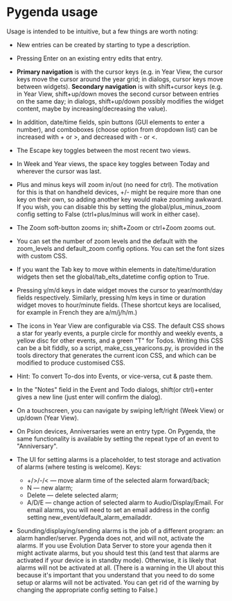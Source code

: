 Pygenda usage
=============
Usage is intended to be intuitive, but a few things are worth noting:

* New entries can be created by starting to type a description.

* Pressing Enter on an existing entry edits that entry.

* **Primary navigation** is with the cursor keys (e.g. in Year View, the
  cursor keys move the cursor around the year grid; in dialogs, cursor
  keys move between widgets).
  **Secondary navigation** is with shift+cursor keys (e.g. in Year View,
  shift+up/down moves the second cursor between entries on the same
  day; in dialogs, shift+up/down possibly modifies the widget content,
  maybe by increasing/decreasing the value).

* In addition, date/time fields, spin buttons (GUI elements to enter a
  number), and comboboxes (choose option from dropdown list) can be
  increased with + or >, and decreased with - or <.

* The Escape key toggles between the most recent two views.

* In Week and Year views, the space key toggles between Today and
  wherever the cursor was last.

* Plus and minus keys will zoom in/out (no need for ctrl). The motivation
  for this is that on handheld devices, +/- might be require more than one
  key on their own, so adding another key would make zooming awkward.
  If you wish, you can disable this by setting the global/plus_minus_zoom
  config setting to False (ctrl+plus/minus will work in either case).

* The Zoom soft-button zooms in; shift+Zoom or ctrl+Zoom zooms out.

* You can set the number of zoom levels and the default with the zoom_levels
  and default_zoom config options. You can set the font sizes with custom CSS.

* If you want the Tab key to move within elements in date/time/duration
  widgets then set the global/tab_elts_datetime config option to True.

* Pressing y/m/d keys in date widget moves the cursor to year/month/day
  fields respectively. Similarly, pressing h/m keys in time or duration
  widget moves to hour/minute fields. (These shortcut keys are localised,
  for example in French they are a/m/j/h/m.)

* The icons in Year View are configurable via CSS. The default CSS
  shows a star for yearly events, a purple circle for monthly and weekly
  events, a yellow disc for other events, and a green "T" for Todos.
  Writing this CSS can be a bit fiddly, so a script, make_css_yearicons.py,
  is provided in the tools directory that generates the current icon
  CSS, and which can be modified to produce customised CSS.

* Hint: To convert To-dos into Events, or vice-versa, cut & paste them.

* In the "Notes" field in the Event and Todo dialogs, shift(or ctrl)+enter
  gives a new line (just enter will confirm the dialog).

* On a touchscreen, you can navigate by swiping left/right (Week View)
  or up/down (Year View).

* On Psion devices, Anniversaries were an entry type. On Pygenda,
  the same functionality is available by setting the repeat type
  of an event to "Anniversary".

* The UI for setting alarms is a placeholder, to test storage and
  activation of alarms (where testing is welcome).
  Keys:
    * +/>/-/< — move alarm time of the selected alarm forward/back;
    * N — new alarm;
    * Delete — delete selected alarm;
    * A/D/E — change action of selected alarm to Audio/Display/Email.
  For email alarms, you will need to set an email address in the
  config setting new_event/default_alarm_emailaddr.

* Sounding/displaying/sending alarms is the job of a different program:
  an alarm handler/server. Pygenda does not, and will not, activate the
  alarms. If you use Evolution Data Server to store your agenda then it
  might activate alarms, but you should test this (and test that alarms
  are activated if your device is in standby mode). Otherwise, it is
  likely that alarms will not be activated at all. (There is a warning
  in the UI about this because it's important that you understand that
  you need to do some setup or alarms will not be activated. You can
  get rid of the warning by changing the appropriate config setting to
  False.)

